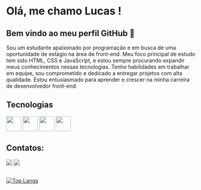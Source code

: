 # Olá, me chamo Lucas ! 
## Bem vindo ao meu perfil GitHub 👋

Sou um estudante apaixonado por programação e em busca de uma oportunidade de estágio na área de front-end. Meu foco principal de estudo tem sido HTML, CSS e JavaScript, e estou sempre procurando expandir meus conhecimentos nessas tecnologias. Tenho habilidades em trabalhar em equipe, sou comprometido e dedicado a entregar projetos com alta qualidade. Estou entusiasmado para aprender e crescer na minha carreira de desenvolvedor front-end.

## Tecnologias
 <img src="https://cdn.jsdelivr.net/gh/devicons/devicon/icons/html5/html5-original.svg" width="40" height="40"/> <img src="https://cdn.jsdelivr.net/gh/devicons/devicon/icons/css3/css3-original.svg" width="40" height="40"/> <img src="https://cdn.jsdelivr.net/gh/devicons/devicon/icons/javascript/javascript-original.svg"  width="40" height="40"/>  <img src="https://cdn.jsdelivr.net/gh/devicons/devicon/icons/git/git-original.svg" width="40" height="40"/>

## Contatos:

<div>

<a href = "mailto:lucadez01@gmail.com"><img src="https://img.shields.io/badge/Gmail-D14836?style=for-the-badge&logo=gmail&logoColor=white" target="_blank"></a>
<a href="https://www.linkedin.com/in/lucasbomfim10" target="_blank"><img src="https://img.shields.io/badge/-LinkedIn-%230077B5?style=for-the-badge&logo=linkedin&logoColor=white" target="_blank"></a>   
</div>
 
 ##
[![Top Langs](https://github-readme-stats.vercel.app/api/top-langs/?username=LucasBomfim10&layout=compact)](https://github.com/LucasBomfim10/github-readme-stats)
          
<!---
LucasBomfim10/LucasBomfim10 is a ✨ special ✨ repository because its `README.md` (this file) appears on your GitHub profile.
You can click the Preview link to take a look at your changes.
--->
